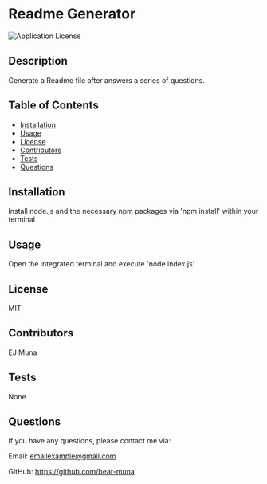 
# Readme Generator
![Application License](https://img.shields.io/badge/license-MIT-blue)

## Description
Generate a Readme file after answers a series of questions.

## Table of Contents

* [Installation](#installation)
* [Usage](#usage)
* [License](#license)
* [Contributors](#contributors)
* [Tests](#tests)
* [Questions](#questions)

## Installation

Install node.js and the necessary npm packages via 'npm install' within your terminal

## Usage

Open the integrated terminal and execute 'node index.js'

## License

MIT

## Contributors

EJ Muna

## Tests

None

## Questions

If you have any questions, please contact me via:
 
Email: emailexample@gmail.com

GitHub: https://github.com/bear-muna
